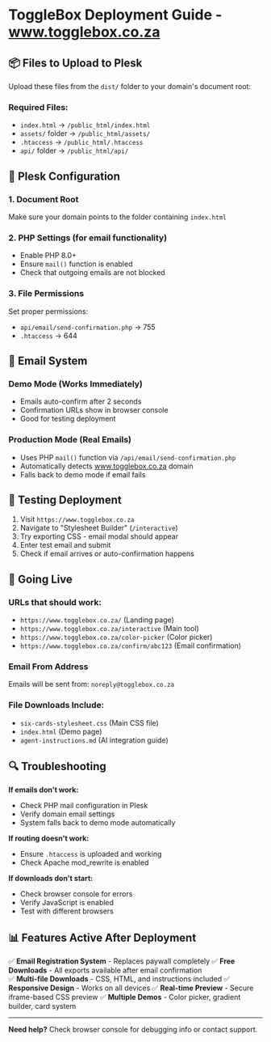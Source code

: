 # ToggleBox Deployment Guide - www.togglebox.co.za

## 📦 Files to Upload to Plesk

Upload these files from the `dist/` folder to your domain's document root:

### Required Files:
- `index.html` → `/public_html/index.html`
- `assets/` folder → `/public_html/assets/` 
- `.htaccess` → `/public_html/.htaccess`
- `api/` folder → `/public_html/api/`

## 🔧 Plesk Configuration

### 1. Document Root
Make sure your domain points to the folder containing `index.html`

### 2. PHP Settings (for email functionality)
- Enable PHP 8.0+ 
- Ensure `mail()` function is enabled
- Check that outgoing emails are not blocked

### 3. File Permissions
Set proper permissions:
- `api/email/send-confirmation.php` → 755
- `.htaccess` → 644

## 📧 Email System

### Demo Mode (Works Immediately)
- Emails auto-confirm after 2 seconds
- Confirmation URLs show in browser console
- Good for testing deployment

### Production Mode (Real Emails)
- Uses PHP `mail()` function via `/api/email/send-confirmation.php`
- Automatically detects www.togglebox.co.za domain
- Falls back to demo mode if email fails

## 🧪 Testing Deployment

1. Visit `https://www.togglebox.co.za`
2. Navigate to "Stylesheet Builder" (`/interactive`)
3. Try exporting CSS - email modal should appear
4. Enter test email and submit
5. Check if email arrives or auto-confirmation happens

## 🚀 Going Live

### URLs that should work:
- `https://www.togglebox.co.za/` (Landing page)
- `https://www.togglebox.co.za/interactive` (Main tool)
- `https://www.togglebox.co.za/color-picker` (Color picker)
- `https://www.togglebox.co.za/confirm/abc123` (Email confirmation)

### Email From Address
Emails will be sent from: `noreply@togglebox.co.za`

### File Downloads Include:
- `six-cards-stylesheet.css` (Main CSS file)
- `index.html` (Demo page)  
- `agent-instructions.md` (AI integration guide)

## 🔍 Troubleshooting

**If emails don't work:**
- Check PHP mail configuration in Plesk
- Verify domain email settings
- System falls back to demo mode automatically

**If routing doesn't work:**
- Ensure `.htaccess` is uploaded and working
- Check Apache mod_rewrite is enabled

**If downloads don't start:**
- Check browser console for errors
- Verify JavaScript is enabled
- Test with different browsers

## 📊 Features Active After Deployment

✅ **Email Registration System** - Replaces paywall completely
✅ **Free Downloads** - All exports available after email confirmation  
✅ **Multi-file Downloads** - CSS, HTML, and instructions included
✅ **Responsive Design** - Works on all devices
✅ **Real-time Preview** - Secure iframe-based CSS preview
✅ **Multiple Demos** - Color picker, gradient builder, card system

---

**Need help?** Check browser console for debugging info or contact support.